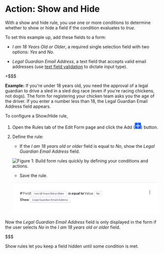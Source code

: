 # Action: Show and Hide [](id=action-show-and-hide)

With a show and hide rule, you use one or more conditions to determine whether
to show or hide a field if the condition evaluates to *true*.

To set this example up, add these fields to a form: 

- *I am 18 Years Old or Older*, a required single selection field with two options:
  *Yes* and *No*.

- *Legal Guardian Email Address*, a text field that accepts valid email
  addresses (use [text field
  validation](/discover/portal/-/knowledge_base/7-1/creating-advanced-forms#validating-text-fields)
  to dictate input type).

+$$$

**Example:** If you're under 18 years old, you need the approval of a legal
guardian to drive a sled in a sled dog race (even if you're racing chickens, not
dogs). The form for registering your chicken team asks you the age of the
driver. If you enter a number less than 18, the Legal Guardian Email Address
field appears.

To configure a Show/Hide rule,

1.  Open the Rules tab of the Edit Form page and click the Add
    (![Add](../../../images/icon-add.png)) button.

2.  Define the rule:
     - If the *I am 18 years old or older* field is equal to *No*, show the
       *Legal Guardian Email Address* field.

    ![Figure 1: Build form rules quickly by defining your conditions and
    actions.](../../../images/forms-rule-development.png)

     - Save the rule. 

    ![Figure 2: Once a rule is saved, it is displayed so that you can easily understand what it does.](../../../images/forms-rule-list.png)

Now the *Legal Guardian Email Address* field is only displayed in the form if
the user selects *No* in the *I am 18 years old or older* field.

$$$

Show rules let you keep a field hidden until some condition is met.
